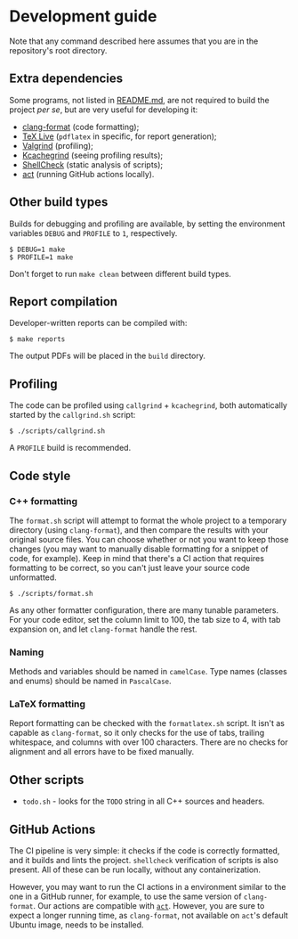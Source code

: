 # Development guide

Note that any command described here assumes that you are in the repository's root directory.

## Extra dependencies

Some programs, not listed in [README.md](README.md), are not required to build the project
*per se*, but are very useful for developing it:

- [clang-format](https://clang.llvm.org) (code formatting);
- [TeX Live](https://www.tug.org/texlive/) (`pdflatex` in specific, for report generation);
- [Valgrind](https://valgrind.org/) (profiling);
- [Kcachegrind](https://invent.kde.org/sdk/kcachegrind) (seeing profiling results);
- [ShellCheck](https://www.shellcheck.net/) (static analysis of scripts);
- [act](https://nektosact.com) (running GitHub actions locally).

## Other build types

Builds for debugging and profiling are available, by setting the environment variables `DEBUG` and
`PROFILE` to `1`, respectively.

```console
$ DEBUG=1 make
$ PROFILE=1 make
```

Don't forget to run `make clean` between different build types.

## Report compilation

Developer-written reports can be compiled with:

```console
$ make reports
```

The output PDFs will be placed in the `build` directory.

## Profiling

The code can be profiled using `callgrind` + `kcachegrind`, both automatically started by the
`callgrind.sh` script:

```console
$ ./scripts/callgrind.sh
```

A `PROFILE` build is recommended.

## Code style

### C++ formatting

The `format.sh` script will attempt to format the whole project to a temporary directory (using
`clang-format`), and then compare the results with your original source files. You can choose
whether or not you want to keep those changes (you may want to manually disable formatting for a
snippet of code, for example). Keep in mind that there's a CI action that requires formatting to be
correct, so you can't just leave your source code unformatted.

```console
$ ./scripts/format.sh
```

As any other formatter configuration, there are many tunable parameters. For your code editor,
set the column limit to 100, the tab size to 4, with tab expansion on, and let `clang-format`
handle the rest.

### Naming

Methods and variables should be named in `camelCase`. Type names (classes and enums) should be named
in `PascalCase`.

### LaTeX formatting

Report formatting can be checked with the `formatlatex.sh` script. It isn't as capable as
`clang-format`, so it only checks for the use of tabs, trailing whitespace, and columns with over
100 characters. There are no checks for alignment and all errors have to be fixed manually.

## Other scripts

- `todo.sh` - looks for the `TODO` string in all C++ sources and headers.

## GitHub Actions

The CI pipeline is very simple: it checks if the code is correctly formatted, and it builds and
lints the project. `shellcheck` verification of scripts is also present. All of these can be run
locally, without any containerization.

However, you may want to run the CI actions in a environment similar to the one in a GitHub runner,
for example, to use the same version of `clang-format`. Our actions are compatible with
[`act`](https://nektosact.com). However, you are sure to expect a longer running time, as
`clang-format`, not available on `act`'s default Ubuntu image, needs to be installed.
